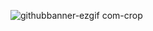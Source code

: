 ![githubbanner-ezgif com-crop](https://github.com/Harsh12Codes/Harsh12Codes/assets/83909388/27d26854-1db1-4c61-881d-f718526f3b07)

<!--
**AJAYKUMAR-B-S/AJAYKUMAR-B-S** is a ✨ _special_ ✨ repository because its `README.md` (this file) appears on your GitHub profile.

Here are some ideas to get you started:

- 🔭 I’m currently working on ...
- 🌱 I’m currently learning ...
- 👯 I’m looking to collaborate on ...
- 🤔 I’m looking for help with ...
- 💬 Ask me about ...
- 📫 How to reach me: ...
- 😄 Pronouns: ...
- ⚡ Fun fact: ...
-->
